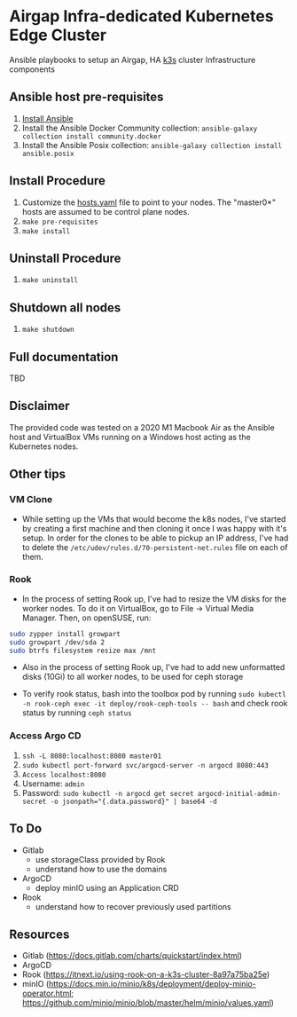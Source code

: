 # Airgap Infra-dedicated Kubernetes Edge Cluster

Ansible playbooks to setup an Airgap, HA [k3s](https://k3s.io) cluster Infrastructure components

## Ansible host pre-requisites

1. [Install Ansible](https://docs.ansible.com/ansible/latest/installation_guide/index.html)
1. Install the Ansible Docker Community collection: `ansible-galaxy collection install community.docker`
1. Install the Ansible Posix collection: `ansible-galaxy collection install ansible.posix`
<!-- 1. Install Python
1. Install the Python Docker library: `pip3 install docker`
1. Install the Python PyYaml library: `pip3 install pyyaml` -->

## Install Procedure

1. Customize the [hosts.yaml](./hosts.yaml) file to point to your nodes. The "master0\*" hosts are assumed to be control plane nodes.
1. `make pre-requisites`
1. `make install`

## Uninstall Procedure

1. `make uninstall`

## Shutdown all nodes

1. `make shutdown`

## Full documentation

TBD

## Disclaimer

The provided code was tested on a 2020 M1 Macbook Air as the Ansible host and VirtualBox VMs running on a Windows host acting as the Kubernetes nodes.

## Other tips

### VM Clone

- While setting up the VMs that would become the k8s nodes, I've started by creating a first machine and then cloning it once I was happy with it's setup. In order for the clones to be able to pickup an IP address, I've had to delete the `/etc/udev/rules.d/70-persistent-net.rules` file on each of them.

### Rook

- In the process of setting Rook up, I've had to resize the VM disks for the worker nodes. To do it on VirtualBox, go to File -> Virtual Media Manager. Then, on openSUSE, run:

```bash
sudo zypper install growpart
sudo growpart /dev/sda 2
sudo btrfs filesystem resize max /mnt
```

- Also in the process of setting Rook up, I've had to add new unformatted disks (10Gi) to all worker nodes, to be used for ceph storage

- To verify rook status, bash into the toolbox pod by running `sudo kubectl -n rook-ceph exec -it deploy/rook-ceph-tools -- bash` and check rook status by running `ceph status`

### Access Argo CD

1. `ssh -L 8080:localhost:8080 master01`
1. `sudo kubectl port-forward svc/argocd-server -n argocd 8080:443`
1. `Access localhost:8080`
1. Username: `admin`
1. Password: `sudo kubectl -n argocd get secret argocd-initial-admin-secret -o jsonpath="{.data.password}" | base64 -d`

## To Do

- Gitlab
  - use storageClass provided by Rook
  - understand how to use the domains
- ArgoCD
  - deploy minIO using an Application CRD
- Rook
  - understand how to recover previously used partitions

## Resources

- Gitlab (https://docs.gitlab.com/charts/quickstart/index.html)
- ArgoCD
- Rook (https://itnext.io/using-rook-on-a-k3s-cluster-8a97a75ba25e)
- minIO (https://docs.min.io/minio/k8s/deployment/deploy-minio-operator.html; https://github.com/minio/minio/blob/master/helm/minio/values.yaml)
